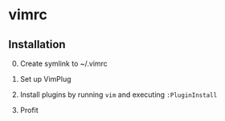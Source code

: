 # vimrc

## Installation

0. Create symlink to ~/.vimrc

1. Set up VimPlug

2. Install plugins by running `vim` and executing `:PluginInstall`

3. Profit
